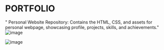 # PORTFOLIO
" Personal Website Repository: Contains the HTML, CSS, and assets for  personal webpage, showcasing profile, projects, skills, and achievements."
![image](https://github.com/anshika-byte/PORTFOLIO/assets/134256411/eb07d09d-7b94-4ae6-a5a0-1ff09c73c47f)

![image](https://github.com/anshika-byte/PORTFOLIO/assets/134256411/4648e801-f316-4958-a98b-ff54abff75ad)


